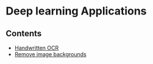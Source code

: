 # Deep learning Applications

## Contents
- [Handwritten OCR](ocr/)
- [Remove image backgrounds](segmentation/)
